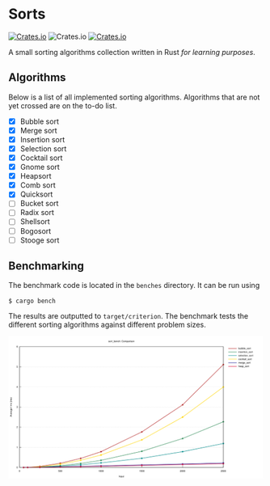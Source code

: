# Sorts

[![Crates.io](https://img.shields.io/crates/v/sorts.svg)](https://crates.io/crates/sorts)
![Crates.io](https://img.shields.io/crates/l/sorts.svg)
[![Crates.io](https://img.shields.io/crates/d/sorts.svg)](https://crates.io/crates/sorts)

A small sorting algorithms collection written in Rust _for learning purposes_.

## Algorithms
Below is a list of all implemented sorting algorithms. Algorithms that are
not yet crossed are on the to-do list.

- [X] Bubble sort
- [X] Merge sort
- [X] Insertion sort
- [X] Selection sort
- [X] Cocktail sort
- [X] Gnome sort
- [X] Heapsort
- [X] Comb sort
- [X] Quicksort
- [ ] Bucket sort
- [ ] Radix sort
- [ ] Shellsort
- [ ] Bogosort
- [ ] Stooge sort

## Benchmarking
The benchmark code is located in the `benches` directory. It can be run using

    $ cargo bench

The results are outputted to `target/criterion`. The benchmark tests the
different sorting algorithms against different problem sizes.

![sorting algorithms running times](bench.png)
